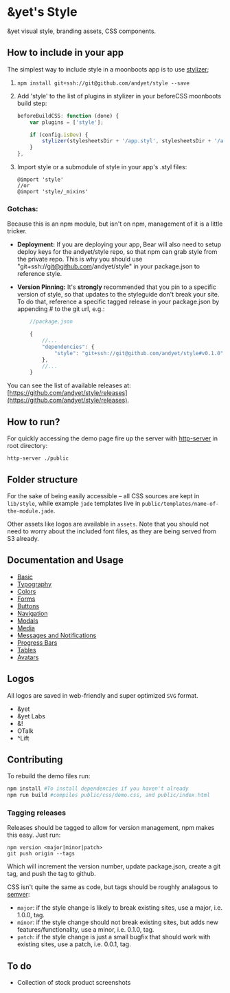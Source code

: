 # &yet's Style

&amp;yet visual style, branding assets, CSS components.

## How to include in your app

The simplest way to include style in a moonboots app is to use [stylizer](https://github.com/latentflip/stylizer);

1. `npm install git+ssh://git@github.com/andyet/style --save`
2. Add 'style' to the list of plugins in stylizer in your beforeCSS moonboots build step:

    ```javascript
    beforeBuildCSS: function (done) {
        var plugins = ['style'];

        if (config.isDev) {
            stylizer(stylesheetsDir + '/app.styl', stylesheetsDir + '/app.css', plugins, don     e);
        }
    },
    ```

3. Import style or a submodule of style in your app's .styl files:

    ```stylus
    @import 'style'
    //or
    @import 'style/_mixins'
    ```

### Gotchas:

Because this is an npm module, but isn't on npm, management of it is a little tricker.

* **Deployment:** If you are deploying your app, Bear will also need to setup deploy keys for the andyet/style repo, so that npm can grab style from the private repo. This is why you should use "git+ssh://git@github.com/andyet/style" in your package.json to reference style.

* **Version Pinning:** It's __**strongly**__ recommended that you pin to a specific version of style, so that updates to the styleguide don't break your site. To do that, reference a specific tagged release in your package.json by appending #<tagname> to the git url, e.g.:

    ```js
        //package.json

        {
            //...
            "dependencies": {
                "style": "git+ssh://git@github.com/andyet/style#v0.1.0"
            },
            //...
        }
    ```

You can see the list of available releases at: [https://github.com/andyet/style/releases](https://github.com/andyet/style/releases).


## How to run?

For quickly accessing the demo page fire up the server with [http-server](https://github.com/nodeapps/http-server) in root directory:
```
http-server ./public
```

## Folder structure
For the sake of being easily accessible &ndash; all CSS sources are kept in `lib/style`, while example `jade` templates live in `public/templates/name-of-the-module.jade`.

Other assets like logos are available in `assets`. Note that you should not need to worry about the included font files, as they are being served from S3 already.


## Documentation and Usage

* [Basic](https://github.com/andyet/style/wiki/Basic)
* [Typography](https://github.com/andyet/style/wiki/Typography)
* [Colors](https://github.com/andyet/style/wiki/Colors)
* [Forms](https://github.com/andyet/style/wiki/Forms)
* [Buttons](https://github.com/andyet/style/wiki/Buttons)
* [Navigation](https://github.com/andyet/style/wiki/Navigation)
* [Modals](https://github.com/andyet/style/wiki/Modals)
* [Media](https://github.com/andyet/style/wiki/Media)
* [Messages and Notifications](https://github.com/andyet/style/wiki/Messages-and-Notifications)
* [Progress Bars](https://github.com/andyet/style/wiki/Progress-bars)
* [Tables](https://github.com/andyet/style/wiki/Tables)
* [Avatars](https://github.com/andyet/style/wiki/Avatars)


## Logos

All logos are saved in web-friendly and super optimized `SVG` format.

* &yet
* &yet Labs
* &!
* OTalk
* ^Lift


## Contributing

To rebuild the demo files run:

```sh
npm install #To install dependencies if you haven't already
npm run build #compiles public/css/demo.css, and public/index.html
```

### Tagging releases

Releases should be tagged to allow for version management, npm makes this easy. Just run:

```
npm version <major|minor|patch>
git push origin --tags
```

Which will increment the version number, update package.json, create a git tag, and push the tag to github.

CSS isn't quite the same as code, but tags should be roughly analagous to [semver](http://semver.org/):

* `major`: if the style change is likely to break existing sites, use a major, i.e. 1.0.0, tag.
* `minor`: if the style change should not break existing sites, but adds new features/functionality, use a minor, i.e. 0.1.0, tag.
* `patch`: if the style change is just a small bugfix that should work with existing sites, use a patch, i.e. 0.0.1, tag.



## To do

- Collection of stock product screenshots
